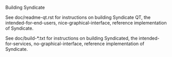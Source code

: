 Building Syndicate

See doc/readme-qt.rst for instructions on building Syndicate QT,
the intended-for-end-users, nice-graphical-interface, reference
implementation of Syndicate.

See doc/build-*.txt for instructions on building Syndicated,
the intended-for-services, no-graphical-interface, reference
implementation of Syndicate.
